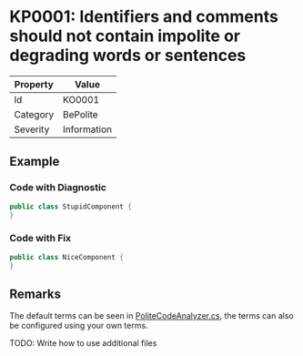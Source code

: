 # KP0001: Identifiers and comments should not contain impolite or degrading words or sentences

| Property | Value             |
| -------- | ----------------- |
| Id       | KO0001            |
| Category | BePolite          |
| Severity | Information       |

## Example

### Code with Diagnostic

```csharp
public class StupidComponent {
}
```

### Code with Fix

```csharp
public class NiceComponent {
}
```

## Remarks

The default terms can be seen in [PoliteCodeAnalyzer.cs](/src/Karls.Analyzers/BePolite/PoliteCodeAnalyzer.cs#L9),
the terms can also be configured using your own terms.

TODO: Write how to use additional files

